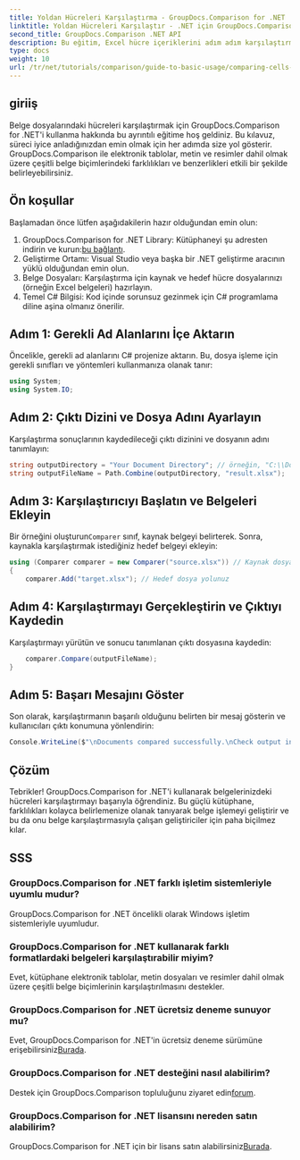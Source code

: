 ```yaml
---
title: Yoldan Hücreleri Karşılaştırma - GroupDocs.Comparison for .NET
linktitle: Yoldan Hücreleri Karşılaştır - .NET için GroupDocs.Comparison
second_title: GroupDocs.Comparison .NET API
description: Bu eğitim, Excel hücre içeriklerini adım adım karşılaştırma sürecini adım adım anlatarak geliştiricilerin belgeler arasındaki farklılıkları ve benzerlikleri etkili bir şekilde belirlemesini sağlayacaktır.
type: docs
weight: 10
url: /tr/net/tutorials/comparison/guide-to-basic-usage/comparing-cells-from-path/
---
```

## giriiş

Belge dosyalarındaki hücreleri karşılaştırmak için GroupDocs.Comparison for .NET'i kullanma hakkında bu ayrıntılı eğitime hoş geldiniz. Bu kılavuz, süreci iyice anladığınızdan emin olmak için her adımda size yol gösterir. GroupDocs.Comparison ile elektronik tablolar, metin ve resimler dahil olmak üzere çeşitli belge biçimlerindeki farklılıkları ve benzerlikleri etkili bir şekilde belirleyebilirsiniz.

## Ön koşullar

Başlamadan önce lütfen aşağıdakilerin hazır olduğundan emin olun:

1.  GroupDocs.Comparison for .NET Library: Kütüphaneyi şu adresten indirin ve kurun:[bu bağlantı](https://releases.groupdocs.com/comparison/net/).
2. Geliştirme Ortamı: Visual Studio veya başka bir .NET geliştirme aracının yüklü olduğundan emin olun.
3. Belge Dosyaları: Karşılaştırma için kaynak ve hedef hücre dosyalarınızı (örneğin Excel belgeleri) hazırlayın.
4. Temel C# Bilgisi: Kod içinde sorunsuz gezinmek için C# programlama diline aşina olmanız önerilir.

## Adım 1: Gerekli Ad Alanlarını İçe Aktarın

Öncelikle, gerekli ad alanlarını C# projenize aktarın. Bu, dosya işleme için gerekli sınıfları ve yöntemleri kullanmanıza olanak tanır:

```csharp
using System;
using System.IO;
```

## Adım 2: Çıktı Dizini ve Dosya Adını Ayarlayın

Karşılaştırma sonuçlarının kaydedileceği çıktı dizinini ve dosyanın adını tanımlayın:

```csharp
string outputDirectory = "Your Document Directory"; // örneğin, "C:\\Documents"
string outputFileName = Path.Combine(outputDirectory, "result.xlsx");
```

## Adım 3: Karşılaştırıcıyı Başlatın ve Belgeleri Ekleyin

 Bir örneğini oluşturun`Comparer` sınıf, kaynak belgeyi belirterek. Sonra, kaynakla karşılaştırmak istediğiniz hedef belgeyi ekleyin:

```csharp
using (Comparer comparer = new Comparer("source.xlsx")) // Kaynak dosyanızın yolu
{
    comparer.Add("target.xlsx"); // Hedef dosya yolunuz
```

## Adım 4: Karşılaştırmayı Gerçekleştirin ve Çıktıyı Kaydedin

Karşılaştırmayı yürütün ve sonucu tanımlanan çıktı dosyasına kaydedin:

```csharp
    comparer.Compare(outputFileName);
}
```

## Adım 5: Başarı Mesajını Göster

Son olarak, karşılaştırmanın başarılı olduğunu belirten bir mesaj gösterin ve kullanıcıları çıktı konumuna yönlendirin:

```csharp
Console.WriteLine($"\nDocuments compared successfully.\nCheck output in {outputDirectory}.");
```

## Çözüm

Tebrikler! GroupDocs.Comparison for .NET'i kullanarak belgelerinizdeki hücreleri karşılaştırmayı başarıyla öğrendiniz. Bu güçlü kütüphane, farklılıkları kolayca belirlemenize olanak tanıyarak belge işlemeyi geliştirir ve bu da onu belge karşılaştırmasıyla çalışan geliştiriciler için paha biçilmez kılar.

## SSS

### GroupDocs.Comparison for .NET farklı işletim sistemleriyle uyumlu mudur?

GroupDocs.Comparison for .NET öncelikli olarak Windows işletim sistemleriyle uyumludur.

### GroupDocs.Comparison for .NET kullanarak farklı formatlardaki belgeleri karşılaştırabilir miyim?

Evet, kütüphane elektronik tablolar, metin dosyaları ve resimler dahil olmak üzere çeşitli belge biçimlerinin karşılaştırılmasını destekler.

### GroupDocs.Comparison for .NET ücretsiz deneme sunuyor mu?

 Evet, GroupDocs.Comparison for .NET'in ücretsiz deneme sürümüne erişebilirsiniz[Burada](https://releases.groupdocs.com/).

### GroupDocs.Comparison for .NET desteğini nasıl alabilirim?

 Destek için GroupDocs.Comparison topluluğunu ziyaret edin[forum](https://forum.groupdocs.com/c/comparison/12).

### GroupDocs.Comparison for .NET lisansını nereden satın alabilirim?

 GroupDocs.Comparison for .NET için bir lisans satın alabilirsiniz[Burada](https://purchase.groupdocs.com/buy).